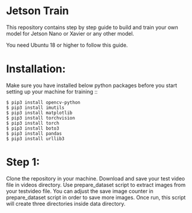 Jetson Train
==========

This repository contains step by step guide to build and train your own model for Jetson Nano or Xavier or any other model. 

You need Ubuntu 18 or higher to follow this guide.


Installation:
=============
Make sure you have installed below python packages before you start setting up your machine for training ::

    $ pip3 install opencv-python
	$ pip3 install imutils
	$ pip3 install matplotlib
	$ pip3 install torchvision
	$ pip3 install torch
	$ pip3 install boto3
	$ pip3 install pandas
	$ pip3 install urllib3


Step 1:
=============
Clone the repository in your machine. Download and save your test video file in videos directory. Use prepare_dataset script to extract images from your testvideo file. You can adjust the save image counter in prepare_dataset script in order to save more images. Once run, this script will create three directories inside data directory. 
